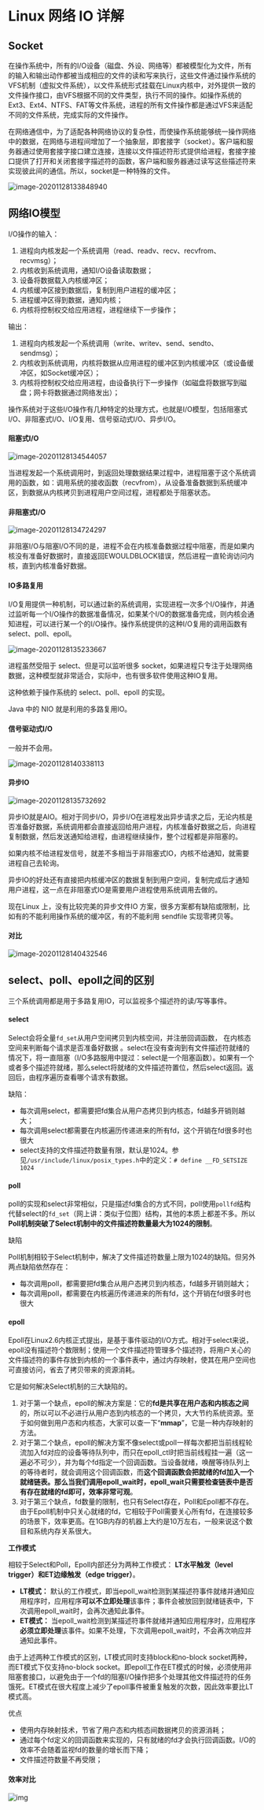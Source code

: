 # Linux 网络 IO 详解



## Socket

在操作系统中，所有的I/O设备（磁盘、外设、网络等）都被模型化为文件，所有的输入和输出动作都被当成相应的文件的读和写来执行，这些文件通过操作系统的VFS机制（虚拟文件系统），以文件系统形式挂载在Linux内核中，对外提供一致的文件操作接口，由VFS根据不同的文件类型，执行不同的操作。如操作系统的Ext3、Ext4、NTFS、FAT等文件系统，进程的所有文件操作都是通过VFS来适配不同的文件系统，完成实际的文件操作。

在网络通信中，为了适配各种网络协议的复杂性，而使操作系统能够统一操作网络中的数据，在网络与进程间增加了一个抽象层，即套接字（socket）。客户端和服务器通过使用套接字接口建立连接，连接以文件描述符形式提供给进程，套接字接口提供了打开和关闭套接字描述符的函数，客户端和服务器通过读写这些描述符来实现彼此间的通信。所以，socket是一种特殊的文件。

![image-20201128133848940](../../../resource/image-20201128133848940.png)



## 网络IO模型

I/O操作的输入：

1. 进程向内核发起一个系统调用（read、readv、recv、recvfrom、recvmsg）；
2. 内核收到系统调用，通知I/O设备读取数据；
3. 设备将数据载入内核缓冲区；
4. 内核缓冲区接到数据后，复制到用户进程的缓冲区；
5. 进程缓冲区得到数据，通知内核；
6. 内核将控制权交给应用进程，进程继续下一步操作；

输出：

1. 进程向内核发起一个系统调用（write、writev、send、sendto、sendmsg）；
2. 内核收到系统调用，内核将数据从应用进程的缓冲区到内核缓冲区（或设备缓冲区，如Socket缓冲区）；
3. 内核将控制权交给应用进程，由设备执行下一步操作（如磁盘将数据写到磁盘；网卡将数据通过网络发出）；

操作系统对于这些I/O操作有几种特定的处理方式，也就是I/O模型，包括阻塞式I/O、非阻塞式I/O、I/O复用、信号驱动式I/O、异步I/O。



#### 阻塞式I/O

![image-20201128134544057](../../../resource/image-20201128134544057.png)

当进程发起一个系统调用时，到返回处理数据结果过程中，进程阻塞于这个系统调用的函数，如：调用系统的接收函数（recvfrom），从设备准备数据到系统缓冲区，到数据从内核拷贝到进程用户空间过程，进程都处于阻塞状态。



#### 非阻塞式I/O

![image-20201128134724297](../../../resource/image-20201128134724297.png)

非阻塞I/O与阻塞I/O不同的是，进程不会在内核准备数据过程中阻塞，而是如果内核没有准备好数据时，直接返回EWOULDBLOCK错误，然后进程一直轮询访问内核，直到内核准备好数据。



#### IO多路复用

I/O复用提供一种机制，可以通过新的系统调用，实现进程一次多个I/O操作，并通过监听每一个I/O操作的数据准备情况，如果某个I/O的数据准备完成，则内核会通知进程，可以进行某一个的I/O操作。操作系统提供的这种I/O复用的调用函数有select、poll、epoll。

![image-20201128135233667](../../../resource/image-20201128135233667.png)

进程虽然受阻于 select、但是可以监听很多 socket，如果进程只专注于处理网络数据，这种模型就非常适合，实际中，也有很多软件使用这种IO复用。

这种依赖于操作系统的 select、poll、epoll 的实现。

Java 中的 NIO 就是利用的多路复用IO。



#### 信号驱动式I/O

一般并不会用。

![image-20201128140338113](../../../resource/image-20201128140338113.png)



#### 异步IO

![image-20201128135732692](../../../resource/image-20201128135732692.png)

异步IO就是AIO。相对于同步I/O，异步I/O在进程发出异步请求之后，无论内核是否准备好数据，系统调用都会直接返回给用户进程，内核准备好数据之后，向进程复制数据，然后发送通知给进程，由进程继续操作，整个过程都是非阻塞的。

如果内核不给进程发信号，就差不多相当于非阻塞式IO，内核不给通知，就需要进程自己去轮询。

异步IO的好处还有直接把内核缓冲区的数据复制到用户空间，复制完成后才通知用户进程，这一点在非阻塞式IO是需要用户进程使用系统调用去做的。

现在Linux 上，没有比较完美的异步文件IO 方案，很多方案都有缺陷或限制，比如有的不能利用操作系统的缓冲区，有的不能利用 sendfile 实现零拷贝等。



#### 对比

![image-20201128140432546](../../../resource/image-20201128140432546.png)





## select、poll、epoll之间的区别

三个系统调用都是用于多路复用IO，可以监视多个描述符的读/写等事件。



#### select

Select会将全量`fd_set`从用户空间拷贝到内核空间，并注册回调函数， 在内核态空间来判断每个请求是否准备好数据 。select在没有查询到有文件描述符就绪的情况下，将一直阻塞（I/O多路服用中提过：select是一个阻塞函数）。如果有一个或者多个描述符就绪，那么select将就绪的文件描述符置位，然后select返回。返回后，由程序遍历查看哪个请求有数据。

缺陷：

- 每次调用select，都需要把fd集合从用户态拷贝到内核态，fd越多开销则越大；
- 每次调用select都需要在内核遍历传递进来的所有fd，这个开销在fd很多时也很大
- select支持的文件描述符数量有限，默认是1024。参见`/usr/include/linux/posix_types.h`中的定义：`# define __FD_SETSIZE 1024`



#### poll

poll的实现和select非常相似，只是描述fd集合的方式不同，poll使用`pollfd`结构代替select的`fd_set`（网上讲：类似于位图）结构，其他的本质上都差不多。所以**Poll机制突破了Select机制中的文件描述符数量最大为1024的限制**。

缺陷

Poll机制相较于Select机制中，解决了文件描述符数量上限为1024的缺陷。但另外两点缺陷依然存在：

- 每次调用poll，都需要把fd集合从用户态拷贝到内核态，fd越多开销则越大；
- 每次调用poll，都需要在内核遍历传递进来的所有fd，这个开销在fd很多时也很大



#### epoll

Epoll在Linux2.6内核正式提出，是基于事件驱动的I/O方式。相对于select来说，epoll没有描述符个数限制；使用一个文件描述符管理多个描述符，将用户关心的文件描述符的事件存放到内核的一个事件表中，通过内存映射，使其在用户空间也可直接访问，省去了拷贝带来的资源消耗。

它是如何解决Select机制的三大缺陷的。

1. 对于第一个缺点，epoll的解决方案是：它的**fd是共享在用户态和内核态之间**的，所以可以不必进行从用户态到内核态的一个拷贝，大大节约系统资源。至于如何做到用户态和内核态，大家可以查一下“**mmap**”，它是一种内存映射的方法。
2. 对于第二个缺点，epoll的解决方案不像select或poll一样每次都把当前线程轮流加入fd对应的设备等待队列中，而只在epoll_ctl时把当前线程挂一遍（这一遍必不可少），并为每个fd指定一个回调函数。当设备就绪，唤醒等待队列上的等待者时，就会调用这个回调函数，而**这个回调函数会把就绪的fd加入一个就绪链表。那么当我们调用epoll_wait时，epoll_wait只需要检查链表中是否有存在就绪的fd即可，效率非常可观**。
3. 对于第三个缺点，fd数量的限制，也只有Select存在，Poll和Epoll都不存在。由于Epoll机制中只关心就绪的fd，它相较于Poll需要关心所有fd，在连接较多的场景下，效率更高。在1GB内存的机器上大约是10万左右，一般来说这个数目和系统内存关系很大。



**工作模式**

相较于Select和Poll，Epoll内部还分为两种工作模式： **LT水平触发（level trigger）**和**ET边缘触发（edge trigger）**。

- **LT模式：** 默认的工作模式，即当epoll_wait检测到某描述符事件就绪并通知应用程序时，应用程序**可以不立即处理**该事件；事件会被放回到就绪链表中，下次调用epoll_wait时，会再次通知此事件。
- **ET模式：** 当epoll_wait检测到某描述符事件就绪并通知应用程序时，应用程序**必须立即处理**该事件。如果不处理，下次调用epoll_wait时，不会再次响应并通知此事件。

由于上述两种工作模式的区别，LT模式同时支持block和no-block socket两种，而ET模式下仅支持no-block socket。即epoll工作在ET模式的时候，必须使用非阻塞套接口，以避免由于一个fd的阻塞I/O操作把多个处理其他文件描述符的任务饿死。ET模式在很大程度上减少了epoll事件被重复触发的次数，因此效率要比LT模式高。



优点

- 使用内存映射技术，节省了用户态和内核态间数据拷贝的资源消耗；
- 通过每个fd定义的回调函数来实现的，只有就绪的fd才会执行回调函数。I/O的效率不会随着监视fd的数量的增长而下降；
- 文件描述符数量不再受限；



#### 效率对比

![img](../../../resource/v2-b89e1b4d3869eff5ed1cfe3aec2512eb_1440w.png)





































